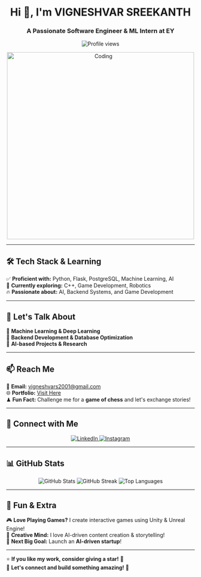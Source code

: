 <!-- README.md - GitHub Profile -->

<h1 align="center">Hi 👋, I'm VIGNESHVAR SREEKANTH</h1>
<h3 align="center">A Passionate Software Engineer & ML Intern at EY</h3>

<p align="center">
  <img src="https://komarev.com/ghpvc/?username=vigneshvarsreekanth&label=Profile%20views&color=0e75b6&style=flat" alt="Profile views" />
</p>

<p align="center">
  <img src="https://cdn.dribbble.com/users/1162077/screenshots/3848914/programmer.gif" width="500" alt="Coding">
</p>

---

## 🛠 Tech Stack & Learning
✅ **Proficient with:** Python, Flask, PostgreSQL, Machine Learning, AI  
🚀 **Currently exploring:** C++, Game Development, Robotics  
🔥 **Passionate about:** AI, Backend Systems, and Game Development  

---

## 💬 Let's Talk About
🔹 **Machine Learning & Deep Learning**  
🔹 **Backend Development & Database Optimization**  
🔹 **AI-based Projects & Research**  

---

## 📫 Reach Me
📧 **Email:** [vigneshvars2001@gmail.com](mailto:vigneshvars2001@gmail.com)  
🌐 **Portfolio:** [Visit Here](https://codered-vigneshvar.github.io/portfoliosite/)  
♟ **Fun Fact:** Challenge me for a **game of chess** and let's exchange stories!  

---

## 🔗 Connect with Me
<p align="center">
  <a href="https://www.linkedin.com/in/vigneshvar-sreekanth-07a63416b/" target="_blank">
    <img src="https://img.shields.io/badge/LinkedIn-0077B5?style=for-the-badge&logo=linkedin&logoColor=white" alt="LinkedIn">
  </a>
  <a href="https://instagram.com/vigneshvarsreekanth" target="_blank">
    <img src="https://img.shields.io/badge/Instagram-E4405F?style=for-the-badge&logo=instagram&logoColor=white" alt="Instagram">
  </a>
</p>

---

## 📊 GitHub Stats
<p align="center">
  <img src="https://github-readme-stats.vercel.app/api?username=vigneshvarsreekanth&show_icons=true&theme=radical" alt="GitHub Stats" />
  <img src="https://github-readme-streak-stats.herokuapp.com/?user=vigneshvarsreekanth&theme=radical" alt="GitHub Streak" />
  <img src="https://github-readme-stats.vercel.app/api/top-langs/?username=vigneshvarsreekanth&layout=compact&theme=radical" alt="Top Languages" />
</p>

---

## 🎨 Fun & Extra
🎮 **Love Playing Games?** I create interactive games using Unity & Unreal Engine!  
🧠 **Creative Mind:** I love AI-driven content creation & storytelling!  
🚀 **Next Big Goal:** Launch an **AI-driven startup**!  

---

⭐️ **If you like my work, consider giving a star!** 🌟  
💬 **Let's connect and build something amazing!** 🚀
